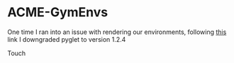 # ACME-GymEnvs

One time I ran into an issue with rendering our environments, following [this](https://github.com/openai/gym/issues/775) link I downgraded pyglet to version 1.2.4

Touch